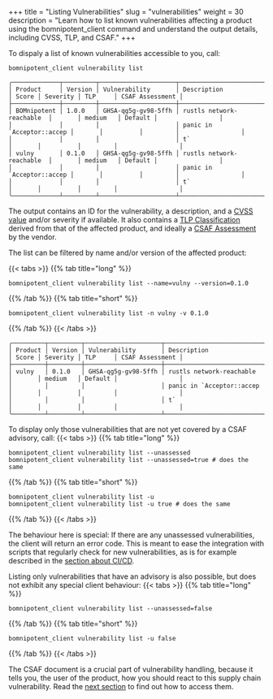 +++
title = "Listing Vulnerabilities"
slug = "vulnerabilities"
weight = 30
description = "Learn how to list known vulnerabilities affecting a product using the bomnipotent_client command and understand the output details, including CVSS, TLP, and CSAF."
+++

To dispaly a list of known vulnerabilities accessible to you, call:


```
bomnipotent_client vulnerability list
```

``` {wrap="false" title="output"}
╭─────────────┬─────────┬─────────────────────┬───────────────────────────┬───────┬──────────┬─────────┬─────────────────╮
│ Product     │ Version │ Vulnerability       │ Description               │ Score │ Severity │ TLP     │ CSAF Assessment │
├─────────────┼─────────┼─────────────────────┼───────────────────────────┼───────┼──────────┼─────────┼─────────────────┤
│ BOMnipotent │ 1.0.0   │ GHSA-qg5g-gv98-5ffh │ rustls network-reachable  │       │ medium   │ Default │                 │
│             │         │                     │ panic in `Acceptor::accep │       │          │         │                 │
│             │         │                     │ t`                        │       │          │         │                 │
│ vulny       │ 0.1.0   │ GHSA-qg5g-gv98-5ffh │ rustls network-reachable  │       │ medium   │ Default │                 │
│             │         │                     │ panic in `Acceptor::accep │       │          │         │                 │
│             │         │                     │ t`                        │       │          │         │                 │
╰─────────────┴─────────┴─────────────────────┴───────────────────────────┴───────┴──────────┴─────────┴─────────────────╯
```

The output contains an ID for the vulnerability, a description, and a [CVSS value](https://www.first.org/cvss/) and/or severity if available. It also contains a [TLP Classification](https://www.first.org/tlp/) derived from that of the affected product, and ideally a [CSAF Assessment](https://www.csaf.io/) by the vendor.

The list can be filtered by name and/or version of the affected product:

{{< tabs >}}
{{% tab title="long" %}}
```
bomnipotent_client vulnerability list --name=vulny --version=0.1.0
```
{{% /tab %}}
{{% tab title="short" %}}
```
bomnipotent_client vulnerability list -n vulny -v 0.1.0
```
{{% /tab %}}
{{< /tabs >}}

``` {wrap="false" title="output"}
╭─────────┬─────────┬─────────────────────┬───────────────────────────┬───────┬──────────┬─────────┬─────────────────╮
│ Product │ Version │ Vulnerability       │ Description               │ Score │ Severity │ TLP     │ CSAF Assessment │
├─────────┼─────────┼─────────────────────┼───────────────────────────┼───────┼──────────┼─────────┼─────────────────┤
│ vulny   │ 0.1.0   │ GHSA-qg5g-gv98-5ffh │ rustls network-reachable  │       │ medium   │ Default │                 │
│         │         │                     │ panic in `Acceptor::accep │       │          │         │                 │
│         │         │                     │ t`                        │       │          │         │                 │
╰─────────┴─────────┴─────────────────────┴───────────────────────────┴───────┴──────────┴─────────┴─────────────────╯
```

To display only those vulnerabilities that are not yet covered by a CSAF advisory, call:
{{< tabs >}}
{{% tab title="long" %}}
```
bomnipotent_client vulnerability list --unassessed
bomnipotent_client vulnerability list --unassessed=true # does the same
```
{{% /tab %}}
{{% tab title="short" %}}
```
bomnipotent_client vulnerability list -u
bomnipotent_client vulnerability list -u true # does the same
```
{{% /tab %}}
{{< /tabs >}}

The behaviour here is special: If there are any unassessed vulnerabilities, the client will return an error code. This is meant to ease the integration with scripts that regularly check for new vulnerabilities, as is for example described in the [section about CI/CD](/integration/ci-cd).

Listing only vulnerabilities that have an advisory is also possible, but does not exhibit any special client behaviour:
{{< tabs >}}
{{% tab title="long" %}}
```
bomnipotent_client vulnerability list --unassessed=false
```
{{% /tab %}}
{{% tab title="short" %}}
```
bomnipotent_client vulnerability list -u false
```
{{% /tab %}}
{{< /tabs >}}

The CSAF document is a crucial part of vulnerability handling, because it tells you, the user of the product, how you should react to this supply chain vulnerability. Read the [next section](/client/consumer/csaf-docs/) to find out how to access them.
